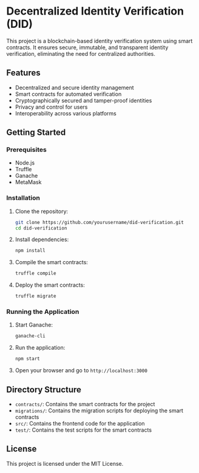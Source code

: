 # Decentralized Identity Verification (DID)

This project is a blockchain-based identity verification system using smart contracts. It ensures secure, immutable, and transparent identity verification, eliminating the need for centralized authorities.

## Features

- Decentralized and secure identity management
- Smart contracts for automated verification
- Cryptographically secured and tamper-proof identities
- Privacy and control for users
- Interoperability across various platforms

## Getting Started

### Prerequisites

- Node.js
- Truffle
- Ganache
- MetaMask

### Installation

1. Clone the repository:
    ```sh
    git clone https://github.com/yourusername/did-verification.git
    cd did-verification
    ```

2. Install dependencies:
    ```sh
    npm install
    ```

3. Compile the smart contracts:
    ```sh
    truffle compile
    ```

4. Deploy the smart contracts:
    ```sh
    truffle migrate
    ```

### Running the Application

1. Start Ganache:
    ```sh
    ganache-cli
    ```

2. Run the application:
    ```sh
    npm start
    ```

3. Open your browser and go to `http://localhost:3000`

## Directory Structure

- `contracts/`: Contains the smart contracts for the project
- `migrations/`: Contains the migration scripts for deploying the smart contracts
- `src/`: Contains the frontend code for the application
- `test/`: Contains the test scripts for the smart contracts

## License

This project is licensed under the MIT License.

